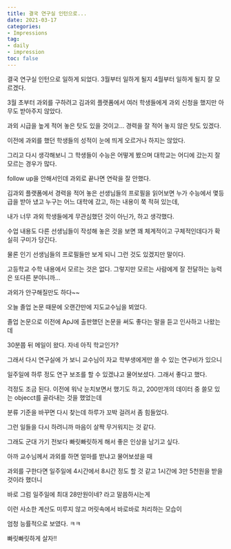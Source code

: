 ```yaml
---
title: 결국 연구실 인턴으로...
date: 2021-03-17
categories:
- Impressions
tag:
- daily
- impression
toc: false
---
```




결국 연구실 인턴으로 일하게 되었다. 3월부터 일하게 될지 4월부터 일하게 될지 잘 모르겠다.

3월 초부터 과외를 구하려고 김과외 플랫폼에서 여러 학생들에게 과외 신청을 했지만 아무도 받아주지 않았다.

과외 시급을 높게 적어 놓은 탓도 있을 것이고... 경력을 잘 적어 놓지 않은 탓도 있겠다.

이전에 과외를 했던 학생들의 성적이 눈에 띄게 오르거나 하지는 않았다.

그리고 다시 생각해보니 그 학생들이 수능은 어떻게 봤으며 대학교는 어디에 갔는지 잘 모르는 경우가 많다.

follow up을 안해서인데 과외로 끝나면 연락을 잘 안했다.

김과외 플랫폼에서 경력을 적어 놓은 선생님들의 프로필을 읽어보면 누가 수능에서 몇등급을 받아 냈고 누구는 어느 대학에 갔고, 하는 내용이 쭉 적혀 있는데,

내가 너무 과외 학생들에게 무관심했던 것이 아닌가, 하고 생각했다.

수업 내용도 다른 선생님들이 작성해 놓은 것을 보면 꽤 체계적이고 구체적인데다가 확실히 구미가 당긴다.

물론 인기 선생님들의 프로필들만 보게 되니 그런 것도 있겠지만 말이다.

고등학교 수학 내용에서 모르는 것은 없다. 그렇지만 모르는 사람에게 잘 전달하는 능력은 또다른 분야니까...

과외가 안구해질만도 하다~~



오늘 졸업 논문 때문에 오랜간만에 지도교수님을 뵈었다.

졸업 논문으로 이전에 ApJ에 출판했던 논문을 써도 좋다는 말을 듣고 인사하고 나왔는데

30분쯤 뒤 메일이 왔다. 자네 아직 학교인가?

그래서 다시 연구실에 가 보니 교수님이 자교 학부생에게만 쓸 수 있는 연구비가 있으니

일주일에 하루 정도 연구 보조를 할 수 있겠냐고 물어보셨다. 그래서 좋다고 했다.

걱정도 조금 된다. 이전에 워낙 눈치보면서 했기도 하고, 200만개의 데이터 중 쓸모 있는 objecct를 골라내는 것을 했었는데

분류 기준을 바꾸면 다시 찾는데 하루가 꼬박 걸려서 좀 힘들었다.

그런 일들을 다시 하려니까 마음이 살짝 무거워지는 것 같다.

그래도 군대 가기 전보다 빠릿빠릿하게 해서 좋은 인상을 남기고 싶다.

아까 교수님께서 과외를 하면 얼마를 받냐고 물어보셨을 때

과외를 구한다면 일주일에 4시간에서 8시간 정도 할 것 같고 1시간에 3만 5천원을 받을 것이라 했더니

바로 그럼 일주일에 최대 28만원이네? 라고 말씀하시는게

이런 사소한 계산도 미루지 않고 머릿속에서 바로바로 처리하는 모습이

엄청 능률적으로 보였다. ㅋㅋ

빠릿빠릿하게 살자!! 